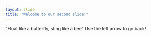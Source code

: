 ```yaml
---
layout: slide
title: "Welcome to our second slide!"
---
```

"Float like a butterfly, sting like a bee"
Use the left arrow to go back!

